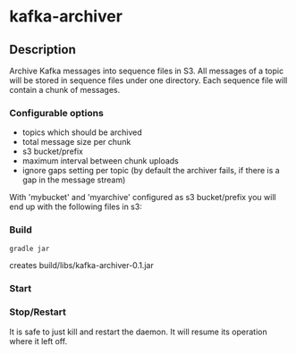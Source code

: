 # kafka-archiver

## Description

Archive Kafka messages into sequence files in S3.
All messages of a topic will be stored in sequence files under one directory. Each sequence file will contain a chunk of messages.

### Configurable options
- topics which should be archived
- total message size per chunk
- s3 bucket/prefix
- maximum interval between chunk uploads
- ignore gaps setting per topic (by default the archiver fails, if there is a gap in the message stream)

With 'mybucket' and 'myarchive' configured as s3 bucket/prefix you will end up with the following files in s3:
<tobe update>

### Build
```
gradle jar
```

creates build/libs/kafka-archiver-0.1.jar

### Start


### Stop/Restart

It is safe to just kill and restart the daemon. It will resume its operation where it left off.

